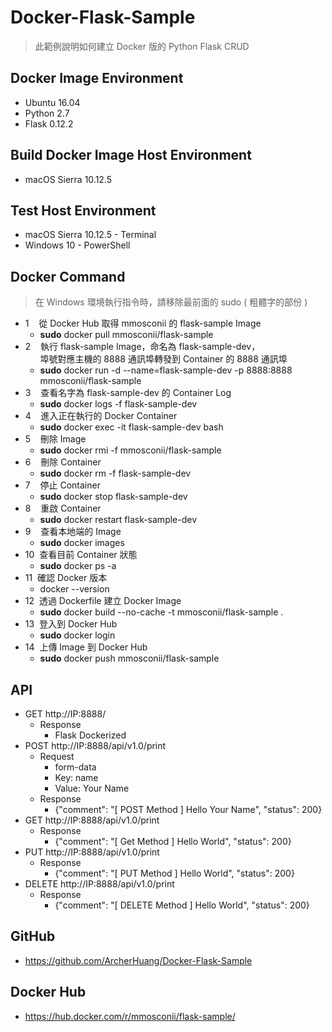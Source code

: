# Docker-Flask-Sample
> 此範例說明如何建立 Docker 版的 Python Flask CRUD

## Docker Image Environment
* Ubuntu 16.04
* Python 2.7
* Flask 0.12.2

## Build Docker Image Host Environment
* macOS Sierra 10.12.5

## Test Host Environment
* macOS Sierra 10.12.5 - Terminal
* Windows 10 - PowerShell

## Docker Command

> 在 Windows 環境執行指令時，請移除最前面的 sudo ( 粗體字的部份 )

* 1&nbsp;&nbsp;&nbsp;&nbsp;從 Docker Hub 取得 mmosconii 的 flask-sample Image 
  * **sudo** docker pull mmosconii/flask-sample
* 2&nbsp;&nbsp;&nbsp;&nbsp;執行 flask-sample Image，命名為 flask-sample-dev，<br>&nbsp;&nbsp;&nbsp;&nbsp;&nbsp;&nbsp;埠號對應主機的 8888 通訊埠轉發到 Container 的 8888 通訊埠
  * **sudo** docker run -d --name=flask-sample-dev -p 8888:8888 mmosconii/flask-sample
* 3&nbsp;&nbsp;&nbsp;&nbsp;查看名字為 flask-sample-dev 的 Container Log
  * **sudo** docker logs -f flask-sample-dev
* 4&nbsp;&nbsp;&nbsp;&nbsp;進入正在執行的 Docker Container
  * **sudo** docker exec -it flask-sample-dev bash
* 5&nbsp;&nbsp;&nbsp;&nbsp;刪除 Image
  * **sudo** docker rmi -f mmosconii/flask-sample
* 6&nbsp;&nbsp;&nbsp;&nbsp;刪除 Container
  * **sudo** docker rm -f flask-sample-dev
* 7&nbsp;&nbsp;&nbsp;&nbsp;停止 Container
  * **sudo** docker stop flask-sample-dev
* 8&nbsp;&nbsp;&nbsp;&nbsp;重啟 Container
  * **sudo** docker restart flask-sample-dev
* 9&nbsp;&nbsp;&nbsp;&nbsp;查看本地端的 Image
  * **sudo** docker images
* 10&nbsp;&nbsp;查看目前 Container 狀態
  * **sudo** docker ps -a
* 11&nbsp;&nbsp;確認 Docker 版本
  * docker --version
* 12&nbsp;&nbsp;透過 Dockerfile 建立 Docker Image
  * **sudo** docker build --no-cache -t mmosconii/flask-sample .
* 13&nbsp;&nbsp;登入到 Docker Hub
  * **sudo** docker login
* 14&nbsp;&nbsp;上傳 Image 到 Docker Hub
  * **sudo** docker push mmosconii/flask-sample

## API

* GET http://IP:8888/
  * Response
    * Flask Dockerized
* POST http://IP:8888/api/v1.0/print
  * Request
    * form-data
    * Key: name
    * Value: Your Name
  * Response
    * {"comment": "[ POST Method ] Hello Your Name", "status": 200}
* GET http://IP:8888/api/v1.0/print
  * Response
    * {"comment": "[ Get Method ] Hello World", "status": 200}
* PUT http://IP:8888/api/v1.0/print
  * Response
    * {"comment": "[ PUT Method ] Hello World", "status": 200}
* DELETE http://IP:8888/api/v1.0/print
  * Response
    * {"comment": "[ DELETE Method ] Hello World", "status": 200}

## GitHub
* https://github.com/ArcherHuang/Docker-Flask-Sample

## Docker Hub
* https://hub.docker.com/r/mmosconii/flask-sample/
